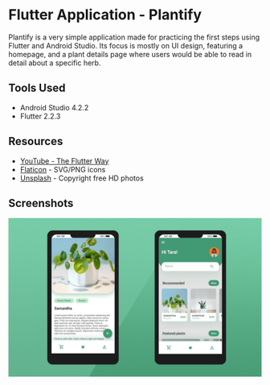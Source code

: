 # Flutter Application - Plantify

Plantify is a very simple application made for practicing the first steps using Flutter and Android Studio. 
Its focus is mostly on UI design, featuring a homepage, and a plant details page where users would be able to read in detail about a specific herb. 


## Tools Used

- Android Studio 4.2.2
- Flutter 2.2.3


## Resources

- [YouTube - The Flutter Way](https://www.youtube.com/channel/UCJm7i4g4z7ZGcJA_HKHLCVw)
- [Flaticon](https://www.flaticon.com/) - SVG/PNG icons
- [Unsplash](https://unsplash.com/) - Copyright free HD photos


## Screenshots
![Plantify](images/screenshots.jpg)
